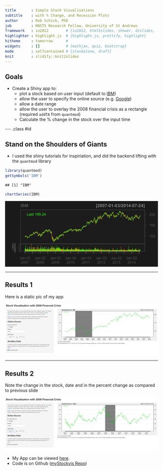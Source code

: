 ```yaml
---
title       : Simple Stock Visualisations
subtitle    : with % Change, and Recession Plots
author      : Rob Schick, PhD
job         : MASTS Research Fellow, University of St Andrews
framework   : io2012        # {io2012, html5slides, shower, dzslides, ...}
highlighter : highlight.js  # {highlight.js, prettify, highlight}
hitheme     : tomorrow      # 
widgets     : []            # {mathjax, quiz, bootstrap}
mode        : selfcontained # {standalone, draft}
knit        : slidify::knit2slides
---
```


## Goals

* Create a Shiny app to:
    + plot a stock based on user input (default to [IBM](www.ibm.com))
    + allow the user to specify the online source (e.g. [Google](https://www.google.com/finance))
    + allow a date range
    + allow the user to overlay the 2008 financial crisis as a rectangle (required `addTA` from `quantmod`)
    + Calculate the % change in the stock over the input time

--- .class #id 

## Stand on the Shoulders of Giants

* I used the shiny tutorials for inspiriation, and did the backend lifting with the `quantmod` library


```r
library(quantmod)
getSymbols('IBM')
```

```
## [1] "IBM"
```

```r
chartSeries(IBM)
```

![plot of chunk unnamed-chunk-1](assets/fig/unnamed-chunk-1.png) 


---

## Results 1

Here is a static pic of my app

<div style='text-align: center;'>
    <img width='900' src='shinyApp.png' />
</div>


---

## Results 2

Note the change in the stock, date and in the percent change as compared to previous slide

<div style='text-align: center;'>
    <img width='900' src='shinyApp2.png' />
</div>

* My App can be viewed [here](http://robschick.shinyapps.io/myStockVis/).
* Code is on Github ([myStockvis Repo](https://github.com/robschick/myStockVis))
